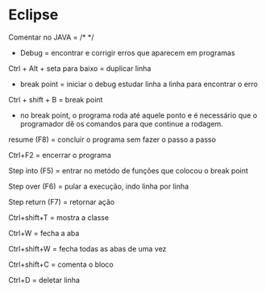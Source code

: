 # Eclipse 

Comentar no JAVA = /* */

- Debug = encontrar e corrigir erros que aparecem em programas 
 
Ctrl + Alt + seta para baixo = duplicar linha

- break point = iniciar o debug
              estudar linha a linha para encontrar o erro

Ctrl + shift + B = break point 

- no break point, o programa roda até aquele ponto e é necessário que o 
programador dê os comandos para que continue a rodagem.

resume (F8) = concluir o programa sem fazer o passo a passo

Ctrl+F2 = encerrar o programa 

Step into (F5) = entrar no metódo de funções que colocou o break point

Step over (F6) = pular a execução, indo linha por linha 

Step return (F7) = retornar ação  


Ctrl+shift+T = mostra a classe

Ctrl+W = fecha a aba

Ctrl+shift+W = fecha todas as abas de uma vez

Ctrl+shift+C = comenta o bloco

Ctrl+D = deletar linha
